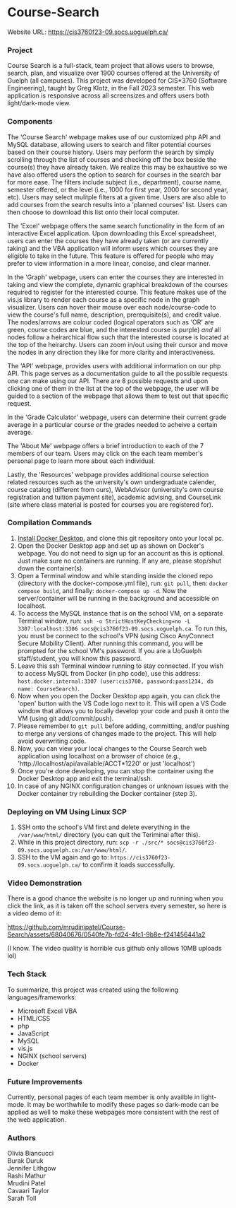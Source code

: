# Course-Search
Website URL: https://cis3760f23-09.socs.uoguelph.ca/

### Project
Course Search is a full-stack, team project that allows users to browse, search, plan, and visualize over 1900 courses offered at the University of Guelph (all campuses). This project was developed for CIS*3760 (Software Engineering), taught by Greg Klotz, in the Fall 2023 semester. This web application is responsive across all screensizes and offers users both light/dark-mode view. 

### Components
The 'Course Search' webpage makes use of our customized php API and MySQL database, allowing users to search and filter potential courses based on their course history. Users may perform the search by simply scrolling through the list of courses and checking off the box beside the course(s) they have already taken. We realize this may be exhaustive so we have also offered users the option to search for courses in the search bar for more ease. The filters include subject (i.e., department), course name, semester offered, or the level (i.e., 1000 for first year, 2000 for second year, etc). Users may select mulitple filters at a given time. Users are also able to add courses from the search results into a 'planned courses' list. Users can then choose to download this list onto their local computer.

The 'Excel' webpage offers the same search functionality in the form of an interactive Excel application. Upon downloading this Excel spreadsheet, users can enter the courses they have already taken (or are currently taking) and the VBA application will inform users which courses they are eligible to take in the future. This feature is offered for people who may prefer to view information in a more linear, concise, and clear manner.

In the 'Graph' webpage, users can enter the courses they are interested in taking and view the complete, dynamic graphical breakdown of the courses required to register for the interested course. This feature makes use of the vis.js library to render each course as a specific node in the graph visualizer. Users can hover their mouse over each node/course-code to view the course's full name, description, prerequisite(s), and credit value. The nodes/arrows are colour coded (logical operators such as 'OR' are green, course codes are blue, and the interested course is purple) _and_ all nodes follow a heirarchical flow such that the interested course is located at the top of the heirarchy. Users can zoom in/out using their cursor and move the nodes in any direction they like for more clarity and interactiveness.

The 'API' webpage, provides users with additional information on our php API. This page serves as a documentation guide to all the possible requests one can make using our API. There are 8 possible requests and upon clicking one of them in the list at the top of the webpage, the user will be guided to a section of the webpage that allows them to test out that specific request.

In the 'Grade Calculator' webpage, users can determine their current grade average in a particular course _or_ the grades needed to acheive a certain average.

The 'About Me' webpage offers a brief introduction to each of the 7 members of our team. Users may click on the each team member's personal page to learn more about each individual.

Lastly, the 'Resources' webpage provides additional course selection related resources such as the university's own undergraduate calender, course catalog (different from ours), WebAdvisor (university's own course registration and tuition payment site), academic advising, and CourseLink (site where class material is posted for courses you are registered for).

### Compilation Commands
1. [Install Docker Desktop.](https://www.docker.com/products/docker-desktop/) and clone this git repository onto your local pc.
2. Open the Docker Desktop app and set up as shown on Docker's webpage. You do not need to sign up for an account as this is optional. Just make sure no containers are running. If any are, please stop/shut down the container(s).
3. Open a Terminal window and while standing inside the cloned repo (directory with the docker-compose.yml file), run: ```git pull```, then: ```docker compose build```, and finally: ```docker-compose up -d```. Now the server/container will be running in the background and accessible on localhost.
4. To access the MySQL instance that is on the school VM, on a separate Terminal window, run: ```ssh -o StrictHostKeyChecking=no -L 3307:localhost:3306 socs@cis3760f23-09.socs.uoguelph.ca```. To run this, you must be connect to the school's VPN (using Cisco AnyConnect Secure Mobility Client). After running this command, you will be prompted for the school VM's password. If you are a UoGuelph staff/student, you will know this password.
5. Leave this ssh Terminal window running to stay connected. If you wish to access MySQL from Docker (in php code), use this address: ```host.docker.internal:3307 (user:cis3760, password:pass1234, db name: CourseSearch)```.
6. Now when you open the Docker Desktop app again, you can click the 'open' button with the VS Code logo next to it. This will open a VS Code window that allows you to locally develop your code and push it onto the VM (using git add/commit/push).
7. Please remember to ```git pull``` before adding, committing, and/or pushing to merge any versions of changes made to the project. This will help avoid overwriting code.
8. Now, you can view your local changes to the Course Search web application using localhost on a browser of choice (e.g., 'http://localhost/api/available/ACCT*1220' or just 'localhost')
9. Once you're done developing, you can stop the container using the Docker Desktop app and exit the terminal/ssh.
10. In case of any NGINX configuration changes or unknown issues with the Docker container try rebuilding the Docker container (step 3).

### Deploying on VM Using Linux SCP
1. SSH onto the school's VM first and delete everything in the ```/var/www/html/``` directory (you can quit the Teriminal after this).
2. While in this project directory, run: ```scp -r ./src/* socs@cis3760f23-09.socs.uoguelph.ca:/var/www/html/```.
3. SSH to the VM again and go to: ```https://cis3760f23-09.socs.uoguelph.ca/``` to confirm it loads successfully.

### Video Demonstration
There is a good chance the website is no longer up and running when you click the link, as it is taken off the school servers every semester, so here is a video demo of it:

https://github.com/mrudinipatel/Course-Search/assets/68040676/0540fe7b-fd24-4fc1-9b8e-f241456441a2

(I know. The video quality is horrible cus github only allows 10MB uploads lol)

### Tech Stack
To summarize, this project was created using the following languages/frameworks:
* Microsoft Excel VBA
* HTML/CSS
* php
* JavaScript
* MySQL
* vis.js
* NGINX (school servers)
* Docker

### Future Improvements
Currently, personal pages of each team member is only availble in light-mode. It may be worthwhile to modify these pages so dark-mode can be applied as well to make these webpages more consistent with the rest of the web application.

### Authors
Olivia Biancucci  
Burak Duruk  
Jennifer Lithgow  
Rashi Mathur  
Mrudini Patel  
Cavaari Taylor  
Sarah Toll  
